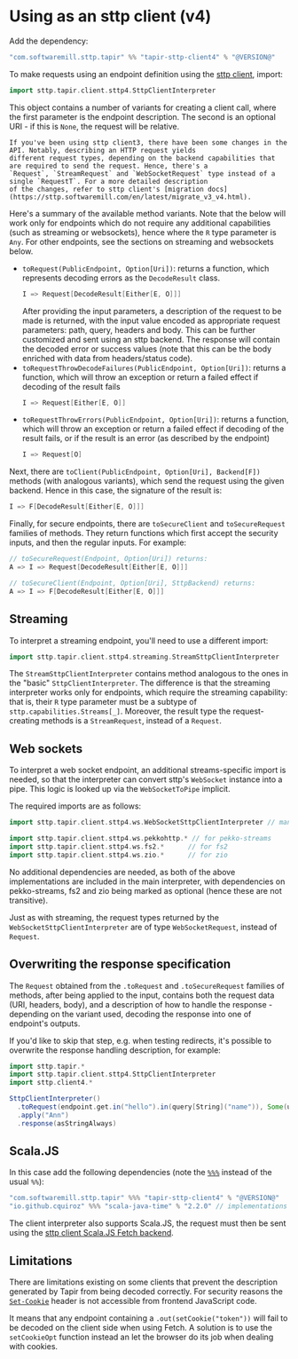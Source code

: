 # Using as an sttp client (v4)

Add the dependency:

```scala
"com.softwaremill.sttp.tapir" %% "tapir-sttp-client4" % "@VERSION@"
```

To make requests using an endpoint definition using the [sttp client](https://github.com/softwaremill/sttp), import:

```scala mdoc:compile-only
import sttp.tapir.client.sttp4.SttpClientInterpreter
```

This object contains a number of variants for creating a client call, where the first parameter is the endpoint description.
The second is an optional URI - if this is `None`, the request will be relative.

```{note}
If you've been using sttp client3, there have been some changes in the API. Notably, describing an HTTP request yields
different request types, depending on the backend capabilities that are required to send the request. Hence, there's a
`Request`, `StreamRequest` and `WebSocketRequest` type instead of a single `RequestT`. For a more detailed description 
of the changes, refer to sttp client's [migration docs](https://sttp.softwaremill.com/en/latest/migrate_v3_v4.html).
```

Here's a summary of the available method variants. Note that the below will work only for endpoints which do not 
require any additional capabilities (such as streaming or websockets), hence where the `R` type parameter is `Any`.
For other endpoints, see the sections on streaming and websockets below.

- `toRequest(PublicEndpoint, Option[Uri])`: returns a function, which represents decoding errors as the `DecodeResult`
  class.
  ```scala
  I => Request[DecodeResult[Either[E, O]]] 
  ```
  After providing the input parameters, a description of the request to be made is returned, with the input value
  encoded as appropriate request parameters: path, query, headers and body. This can be further customized and sent 
  using an sttp backend. The response will contain the decoded error or success values (note that this can be the 
  body enriched with data from headers/status code).  
- `toRequestThrowDecodeFailures(PublicEndpoint, Option[Uri])`: returns a function, which will throw an exception or 
  return a failed effect if decoding of the result fails
  ```scala
  I => Request[Either[E, O]] 
  ```
- `toRequestThrowErrors(PublicEndpoint, Option[Uri])`: returns a function, which will throw an exception or
  return a failed effect if decoding of the result fails, or if the result is an error (as described by the endpoint) 
  ```scala
  I => Request[O] 
  ```

Next, there are `toClient(PublicEndpoint, Option[Uri], Backend[F])` methods (with analogous variants), which
send the request using the given backend. Hence in this case, the signature of the result is:

```scala
I => F[DecodeResult[Either[E, O]]]
```

Finally, for secure endpoints, there are `toSecureClient` and `toSecureRequest` families of methods. They return
functions which first accept the security inputs, and then the regular inputs. For example:

```scala
// toSecureRequest(Endpoint, Option[Uri]) returns: 
A => I => Request[DecodeResult[Either[E, O]]] 

// toSecureClient(Endpoint, Option[Uri], SttpBackend) returns:
A => I => F[DecodeResult[Either[E, O]]]
```

## Streaming

To interpret a streaming endpoint, you'll need to use a different import:

```scala mdoc:compile-only
import sttp.tapir.client.sttp4.streaming.StreamSttpClientInterpreter
```

The `StreamSttpClientInterpreter` contains method analogous to the ones in the "basic" `SttpClientInterpreter`.
The difference is that the streaming interpreter works only for endpoints, which require the streaming capability:
that is, their `R` type parameter must be a subtype of `sttp.capabilities.Streams[_]`. Moreover, the result type
the request-creating methods is a `StreamRequest`, instead of a `Request`.

## Web sockets

To interpret a web socket endpoint, an additional streams-specific import is needed, so that the interpreter can
convert sttp's `WebSocket` instance into a pipe. This logic is looked up via the `WebSocketToPipe` implicit.

The required imports are as follows:

```scala
import sttp.tapir.client.sttp4.ws.WebSocketSttpClientInterpreter // mandatory

import sttp.tapir.client.sttp4.ws.pekkohttp.* // for pekko-streams
import sttp.tapir.client.sttp4.ws.fs2.*      // for fs2
import sttp.tapir.client.sttp4.ws.zio.*      // for zio
```

No additional dependencies are needed, as both of the above implementations are included in the main interpreter, 
with dependencies on pekko-streams, fs2 and zio being marked as optional (hence these are not transitive).

Just as with streaming, the request types returned by the `WebSocketSttpClientInterpreter` are of type 
`WebSocketRequest`, instead of `Request`.

## Overwriting the response specification

The `Request` obtained from the `.toRequest` and `.toSecureRequest` families of methods, after being applied to the 
input, contains both the request data (URI, headers, body), and a description of how to handle the response -
depending on the variant used, decoding the response into one of endpoint's outputs.

If you'd like to skip that step, e.g. when testing redirects, it's possible to overwrite the response handling 
description, for example:

```scala mdoc:compile-only
import sttp.tapir.*
import sttp.tapir.client.sttp4.SttpClientInterpreter
import sttp.client4.*

SttpClientInterpreter()
  .toRequest(endpoint.get.in("hello").in(query[String]("name")), Some(uri"http://localhost:8080"))
  .apply("Ann")
  .response(asStringAlways)
```

## Scala.JS

In this case add the following dependencies (note the [`%%%`](https://www.scala-js.org/doc/project/dependencies.html) 
instead of the usual `%%`):

```scala
"com.softwaremill.sttp.tapir" %%% "tapir-sttp-client4" % "@VERSION@"
"io.github.cquiroz" %%% "scala-java-time" % "2.2.0" // implementations of java.time classes for Scala.JS
```

The client interpreter also supports Scala.JS, the request must then be sent using the
[sttp client Scala.JS Fetch backend](https://sttp.softwaremill.com/en/latest/backends/javascript/fetch.html).

## Limitations

There are limitations existing on some clients that prevent the description generated by Tapir from being decoded 
correctly. For security reasons the [`Set-Cookie`](https://developer.mozilla.org/en-US/docs/Web/HTTP/Headers/Set-Cookie) 
header is not accessible from frontend JavaScript code.

It means that any endpoint containing a `.out(setCookie("token"))` will fail to be decoded on the client side when 
using Fetch. A solution is to use the `setCookieOpt` function instead an let the browser do its job when dealing with 
cookies.
